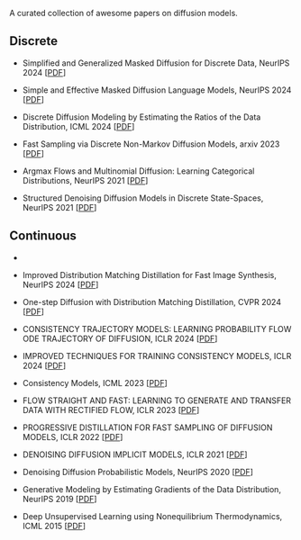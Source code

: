 A curated collection of awesome papers on diffusion models.

## Discrete

* Simplified and Generalized Masked Diffusion for Discrete Data, NeurIPS 2024  [[PDF](https://arxiv.org/pdf/2406.04329)]

* Simple and Effective Masked Diffusion Language Models, NeurIPS 2024  [[PDF](https://arxiv.org/pdf/2406.07524)]

* Discrete Diffusion Modeling by Estimating the Ratios of the Data Distribution, ICML 2024 [[PDF](https://arxiv.org/pdf/2310.16834)]

* Fast Sampling via Discrete Non-Markov Diffusion Models, arxiv 2023 [[PDF](https://arxiv.org/pdf/2312.09193)]

* Argmax Flows and Multinomial Diffusion: Learning Categorical Distributions, NeurIPS 2021  [[PDF](https://arxiv.org/pdf/2102.05379)]

* Structured Denoising Diffusion Models in Discrete State-Spaces, NeurIPS 2021 [[PDF](https://arxiv.org/pdf/2107.03006)]


## Continuous

* 

* Improved Distribution Matching Distillation for Fast Image Synthesis, NeurIPS 2024 [[PDF](https://arxiv.org/pdf/2405.14867)]

* One-step Diffusion with Distribution Matching Distillation, CVPR 2024 [[PDF](https://openaccess.thecvf.com/content/CVPR2024/papers/Yin_One-step_Diffusion_with_Distribution_Matching_Distillation_CVPR_2024_paper.pdf)]

* CONSISTENCY TRAJECTORY MODELS: LEARNING PROBABILITY FLOW ODE TRAJECTORY OF DIFFUSION, ICLR 2024 [[PDF](https://openreview.net/pdf?id=ymjI8feDTD)]

* IMPROVED TECHNIQUES FOR TRAINING CONSISTENCY MODELS, ICLR 2024 [[PDF](https://arxiv.org/pdf/2310.14189)]

* Consistency Models, ICML 2023 [[PDF](https://arxiv.org/pdf/2303.01469)]

* FLOW STRAIGHT AND FAST: LEARNING TO GENERATE AND TRANSFER DATA WITH RECTIFIED FLOW, ICLR 2023 [[PDF](https://openreview.net/pdf/910c5efa5739a5d2bef83d432da87d3096712ebe.pdf)]

* PROGRESSIVE DISTILLATION FOR FAST SAMPLING OF DIFFUSION MODELS, ICLR 2022 [[PDF](https://arxiv.org/pdf/2202.00512)]

* DENOISING DIFFUSION IMPLICIT MODELS, ICLR 2021 [[PDF](https://arxiv.org/pdf/2010.02502)]

* Denoising Diffusion Probabilistic Models, NeurIPS 2020 [[PDF](https://arxiv.org/pdf/2006.11239)]

* Generative Modeling by Estimating Gradients of the Data Distribution, NeurIPS 2019 [[PDF](https://arxiv.org/pdf/1907.05600)]

* Deep Unsupervised Learning using Nonequilibrium Thermodynamics, ICML 2015 [[PDF](https://arxiv.org/pdf/1503.03585)]

